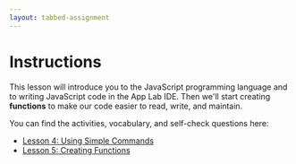 ```yaml
---
layout: tabbed-assignment
---
```


# Instructions

This lesson will introduce you to the JavaScript programming language and to writing JavaScript code in the App Lab IDE. Then we'll start creating **functions** to make our code easier to read, write, and maintain.

You can find the activities, vocabulary, and self-check questions here:

* [Lesson 4: Using Simple Commands]()
* [Lesson 5: Creating Functions]()

<!-- Don't edit links here, change them in _data/assignment.yml instead, -->

[slides]: <{{site.data.assignment.slides}}>
[template]: <{{site.data.assignment.template}}>
